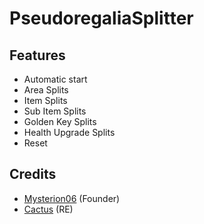 # PseudoregaliaSplitter

## Features
  * Automatic start
  * Area Splits
  * Item Splits
  * Sub Item Splits
  * Golden Key Splits
  * Health Upgrade Splits
  * Reset

## Credits
  * [Mysterion06](https://github.com/Mysterion06) (Founder)
  * [Cactus](https://github.com/CactusDuper) (RE)
